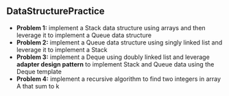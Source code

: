 ## DataStructurePractice
- **Problem 1:** implement a Stack data structure using arrays and then leverage it to implement a Queue data structure
- **Problem 2:** implement a Queue data structure using singly linked list and leverage it to implement a Stack
- **Problem 3:** implement a Deque using doubly linked list and leverage **adapter design pattern** to implement Stack and Queue data using the Deque template
- **Problem 4:** implement a recursive algorithm to find two integers in array A that sum to k
